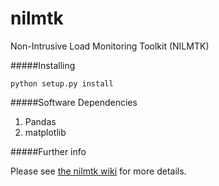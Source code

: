 nilmtk
======

Non-Intrusive Load Monitoring Toolkit (NILMTK)

#####Installing

`python setup.py install`

#####Software Dependencies

1. Pandas
2. matplotlib

#####Further info

Please see [the nilmtk wiki](https://github.com/nilmtk/nilmtk/wiki) for more details.
